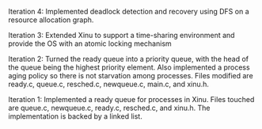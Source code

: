 Iteration 4:
Implemented deadlock detection and recovery using DFS on a resource allocation graph.

Iteration 3:
Extended Xinu to support a time-sharing environment and provide the OS with an atomic locking mechanism

Iteration 2: 
Turned the ready queue into a priority queue, with the head of the queue being the highest priority element. Also implemented a process aging policy so there is not starvation among processes. Files modified are ready.c, queue.c, resched.c, newqueue.c, main.c, and xinu.h.

Iteration 1:
Implemented a ready queue for processes in Xinu. Files touched are queue.c, newqueue.c, ready.c, resched.c, and xinu.h. The implementation is backed by a linked list.